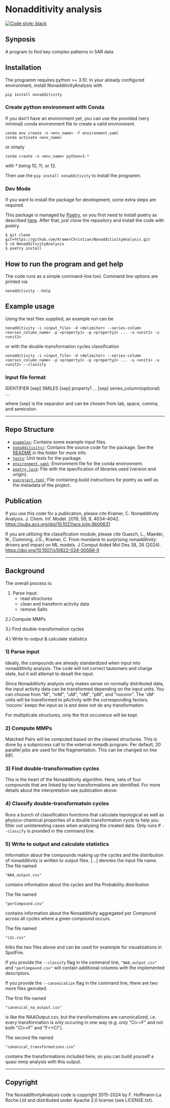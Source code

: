 # Nonadditivity analysis

[![Code style: black](https://img.shields.io/badge/code%20style-black-000000.svg)](https://github.com/psf/black)

## Synposis

A program to find key complex patterns in SAR data

## Installation

The programm requires python >= 3.10.
In your already configured environment, install NonadditivityAnalysis with

```shell
pip install nonadditivity
```

### Create python environment with Conda

If you don't have an environment yet, you can use the provided (very minimal) conda environment file to create a valid environment.

```shell
conda env create -n <env_name> -f environment.yaml
conda activate <env_name>
```

or simply

```shell
conda create -n <env_name> python=3.*
```
with * being 10, 11, or 12.

Then use the `pip install nonadditivity` to install the programm.

### Dev Mode

If you want to install the package for development, some extra steps are required.

This package is managed by [Poetry](https://python-poetry.org/), so you first need to install poetry as described [here](https://python-poetry.org/docs/#installing-with-pipx).
After that, just clone the repository and install the code with poetry.

```shell
$ git clone git+https://github.com/KramerChristian/NonadditivityAnalysis.git
$ cd NonadditivityAnalysis
$ poetry install
```

## How to run the program and get help

The code runs as a simple command-line tool. Command line options are printed via

```shell
nonadditivity --help
```

## Example usage

Using the test files supplied, an example run can be

```shell
nonadditivity -i <input_file> -d <delimiter> --series-column <series_column_name> -p <property1> -p <property2> ... -u <unit1> -u <unit2>
```
or with the double-transformation cycles classification

```shell
nonadditivity -i <input_file> -d <delimiter> --series-column <series_column_name> -p <property1> -p <property2> ... -u <unit1> -u <unit2> --classify
```

### Input file format

IDENTIFIER [sep] SMILES [sep] property1 ... [sep] series_column(optional)
...

where [sep] is the separator and can be chosen from tab, space, comma, and
semicolon.

------------------

## Repo Structure

- [`examples`](example/): Contains some example input files.
- [`nonadditivity/`](nonadditivity/): Contains the source code for the package. See the [README](nonadditivity/README.md) in the folder for more info.
- [`tests`](tests/): Unit tests for the package.
- [`environment.yaml`](environment.yaml): Environment file for the conda environment.
- [`poetry.lock`](poetry.lock): File with the specification of libraries used (version and origin).
- [`pyproject.toml`](pyproject.toml): File containing build instructions for poetry as well as the metadata of the project.

## Publication

If you use this code for a publication, please cite
Kramer, C. Nonadditivity Analysis. J. Chem. Inf. Model. 2019, 59, 9, 4034–4042.
<https://pubs.acs.org/doi/10.1021/acs.jcim.9b00631>

If you are utilizing the classification module, please cite
Guasch, L., Maeder, N., Cumming, J.G., Kramer, C. From mundane to surprising nonadditivity: drivers and impact on ML models. J Comput Aided Mol Des 38, 26 (2024).
<https://doi.org/10.1007/s10822-024-00566-0>

------------------

## Background

The overall process is:

  1) Parse input:
     - read structures
     - clean and transform activity data
     - remove Salts

  2.) Compute MMPs

  3.) Find double-transformation cycles

  4.) Write to output & calculate statistics

### 1) Parse input

Ideally, the compounds are already standardized when input into nonadditivity
analysis. The code will not correct tautomers and charge state, but it will
attempt to desalt the input.

Since Nonadditivity analysis only makes sense on normally distributed data, the
input activity data can be transformed depending on the input units. You can choose
from "M", "mM", "uM", "nM", "pM", and "noconv". The 'xM' units will be transformed
to pActivity with the corresponding factors. 'noconv' keeps the input as is and does
not do any transformation.

For multiplicate structures, only the first occurence will be kept.

### 2) Compute MMPs

Matched Pairs will be computed based on the cleaned structures. This is done by a
subprocess call to the external mmpdb program. Per default, 20 parallel jobs are used
for the fragmentation. This can be changed on line 681.

### 3) Find double-transformation cycles

This is the heart of the Nonadditivity algorithm. Here, sets of four compounds that are
linked by two transformations are identified. For more details about the interpretation
see publication above.

### 4) Classify double-transformatoin cycles

Runs a bunch of classification functions that calculate topological as well as physico-chemical
properties of a double transformation cycle to help you filter out uninteresting cases when
analysing the created data. Only runs if `--classify` is provided in the command line.

### 5) Write to output and calculate statistics

Information about the compounds making up the cycles and the distribution of
nonadditivity is written to output files. [...] denotes the input file name.
The file named

`"NAA_output.csv"`

contains information about the cycles and the Probability distribution

The file named

`"perCompound.csv"`

contains information about the Nonadditivity aggregated per Compound across all cycles
where a given compound occurs.

The file named

`"c2c.csv"`

links the two files above and can be used for examnple for visualizations in SpotFire.

If you provide the `--classify` flag in the command line, `"NAA_output.csv"` and `"perCompound.csv"` will contain additional columns with the implemented descriptors.

If you provide the `--canonicalize` flag in the command line, there are two more files genrated.

The first file named

`"canonical_na_output.csv"`

is like the NAAOutput.csv, but the transformations are canonicalized, i.e. every transformation
is only occuring in one way (e.g. only "Cl>>F" and not both "Cl>>F" and "F>>Cl").

The second file named

`"canonical_transformations.csv"`

contains the transformations included here, so you can build yourself a quasi mmp analysis with this output.

------------------

## Copyright

The NonadditivityAnalysis code is copyright 2015-2024 by F. Hoffmann-La
Roche Ltd and distributed under Apache 2.0 license (see LICENSE.txt).
